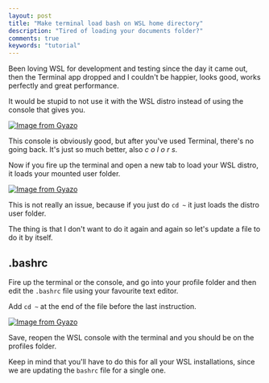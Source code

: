```yaml
---
layout: post
title: "Make terminal load bash on WSL home directory"
description: "Tired of loading your documents folder?"
comments: true
keywords: "tutorial"
---
```


Been loving WSL for development and testing since the day it came out, then the Terminal app dropped and I couldn't be happier, looks good, works perfectly and great performance.

It would be stupid to not use it with the WSL distro instead of using the console that gives you.

[![Image from Gyazo](https://i.gyazo.com/245fb4ff4fbd5297b2a8d9917dbee236.png)](https://gyazo.com/245fb4ff4fbd5297b2a8d9917dbee236)

This console is obviously good, but after you've used Terminal, there's no going back. It's just so much better, also *c o l o r s*.

Now if you fire up the terminal and open a new tab to load your WSL distro, it loads your mounted user folder.

[![Image from Gyazo](https://i.gyazo.com/dac1264f7b8dbae1f64e769b64c551da.png)](https://gyazo.com/dac1264f7b8dbae1f64e769b64c551da)

This is not really an issue, because if you just do `cd ~` it just loads the distro user folder. 

The thing is that I don't want to do it again and again so let's update a file to do it by itself.

## .bashrc

Fire up the terminal or the console, and go into your profile folder and then edit the `.bashrc` file using your favourite text editor.

Add `cd ~` at the end of the file before the last instruction.

[![Image from Gyazo](https://i.gyazo.com/b601aba59b9e877bc3926ab9ceb2b98c.png)](https://gyazo.com/b601aba59b9e877bc3926ab9ceb2b98c)

Save, reopen the WSL console with the terminal and you should be on the profiles folder.

Keep in mind that you'll have to do this for all your WSL installations, since we are updating the `bashrc` file for a single one.